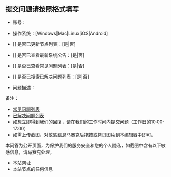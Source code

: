 ## 提交问题请按照格式填写

- 账号：

- 操作系统：[Windows|Mac|Linux|iOS|Android]

- [] 是否已更新节点列表：[是|否]

- [] 是否已查看最新系统公告：[是|否]

- [] 是否已查看常见问题列表：[是|否]

- [] 是否已搜索已解决问题列表：[是|否]

- 问题描述：



备注：
- [常见问题列表](https://github.com/cg3s/forum/wiki/)
- [已解决问题列表](https://github.com/cg3s/forum/issues?q=is%3Aissue+is%3Aclosed)
- 如想立即得到我们的回复，请在我们的工作时间内提交问题（工作日的10:00-17:00）
- 如需上传截图，对敏感信息马赛克后拖拽或拷贝图片到本编辑器中即可。

本问答为公开页面，为保护我们的服务安全和您的个人隐私，如截图中含有以下敏感信息，请马赛克处理。
- 本站网址
- 本站节点的任何信息
